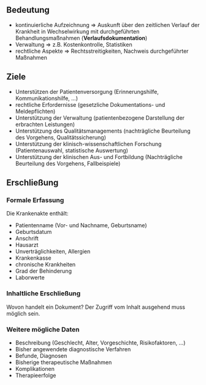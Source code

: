 ## Bedeutung 

  * kontinuierliche Aufzeichnung => Auskunft über den zeitlichen Verlauf der Krankheit in Wechselwirkung mit durchgeführten Behandlungsmaßnahmen (**Verlaufsdokumentation**)
  * Verwaltung => z.B. Kostenkontrolle, Statistiken
  * rechtliche Aspekte => Rechtsstreitigkeiten, Nachweis durchgeführter Maßnahmen

## Ziele 

  * Unterstützen der Patientenversorgung (Erinnerungshilfe, Kommunikationshilfe, ...)
  * rechtliche Erfordernisse (gesetzliche Dokumentations- und Meldepflichten)
  * Unterstützung der Verwaltung (patientenbezogene Darstellung der erbrachten Leistungen)
  * Unterstützung des Qualitätsmanagements (nachträgliche Beurteilung des Vorgehens, Qualitätssicherung)
  * Unterstützung der klinisch-wissenschaftlichen Forschung (Patientenauswahl, statistische Auswertung)
  * Unterstützung der klinischen Aus- und Fortbildung (Nachträgliche Beurteilung des Vorgehens, Fallbeispiele)



## Erschließung

### Formale Erfassung 
Die Krankenakte enthält:

  * Patientenname (Vor- und Nachname, Geburtsname)
  * Geburtsdatum
  * Anschrift
  * Hausarzt
  * Unverträglichkeiten, Allergien
  * Krankenkasse
  * chronische Krankheiten
  * Grad der Behinderung
  * Laborwerte



### Inhaltliche Erschließung 

Wovon handelt ein Dokument? Der Zugriff vom Inhalt ausgehend muss möglich sein.



### Weitere mögliche Daten 

  * Beschreibung (Geschlecht, Alter, Vorgeschichte, Risikofaktoren, ...)
  * Bisher angewendete diagnostische Verfahren
  * Befunde, Diagnosen
  * Bisherige therapeutische Maßnahmen
  * Komplikationen
  * Therapieerfolge